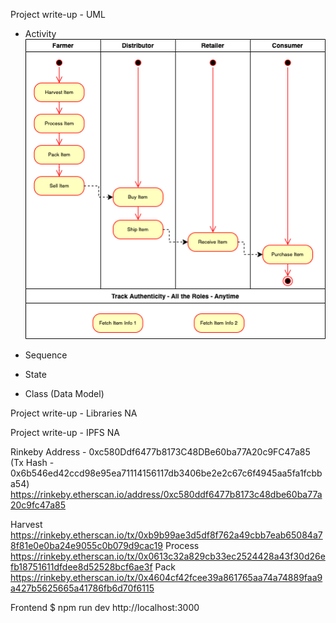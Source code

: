 Project write-up - UML
* Activity
![Activity](images/ActivityDiagram.png)

* Sequence
* State
* Class (Data Model)

Project write-up - Libraries
NA

Project write-up - IPFS
NA

Rinkeby Address - 0xc580Ddf6477b8173C48DBe60ba77A20c9FC47a85 (Tx Hash - 0x6b546ed42ccd98e95ea71114156117db3406be2e2c67c6f4945aa5fa1fcbba54)
https://rinkeby.etherscan.io/address/0xc580ddf6477b8173c48dbe60ba77a20c9fc47a85


Harvest https://rinkeby.etherscan.io/tx/0xb9b99ae3d5df8f762a49cbb7eab65084a78f81e0e0ba24e9055c0b079d9cac19
Process https://rinkeby.etherscan.io/tx/0x0613c32a829cb33ec2524428a43f30d26efb18751611dfdee8d52528bcf6ae3f
Pack https://rinkeby.etherscan.io/tx/0x4604cf42fcee39a861765aa74a74889faa9a427b5625665a41786fb6d70f6115

Frontend
$ npm run dev
http://localhost:3000
